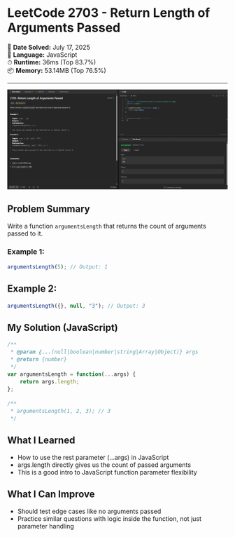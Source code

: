 # LeetCode 2703 - Return Length of Arguments Passed

📅 **Date Solved:** July 17, 2025  
🧠 **Language:** JavaScript  
⏱ **Runtime:** 36ms (Top 83.7%)  
📦 **Memory:** 53.14MB (Top 76.5%)

---

![Problem Screenshot](./screenshots/2703-problem.png)

## Problem Summary

Write a function `argumentsLength` that returns the count of arguments passed to it.

### Example 1:
```js
argumentsLength(5); // Output: 1
```

## Example 2:
```js
argumentsLength({}, null, "3"); // Output: 3
```

## My Solution (JavaScript)
```js
/**
 * @param {...(null|boolean|number|string|Array|Object)} args
 * @return {number}
 */
var argumentsLength = function(...args) {
    return args.length;
};

/**
 * argumentsLength(1, 2, 3); // 3
 */
```

## What I Learned
- How to use the rest parameter (...args) in JavaScript
- args.length directly gives us the count of passed arguments
- This is a good intro to JavaScript function parameter flexibility

## What I Can Improve
- Should test edge cases like no arguments passed
- Practice similar questions with logic inside the function, not just parameter handling


